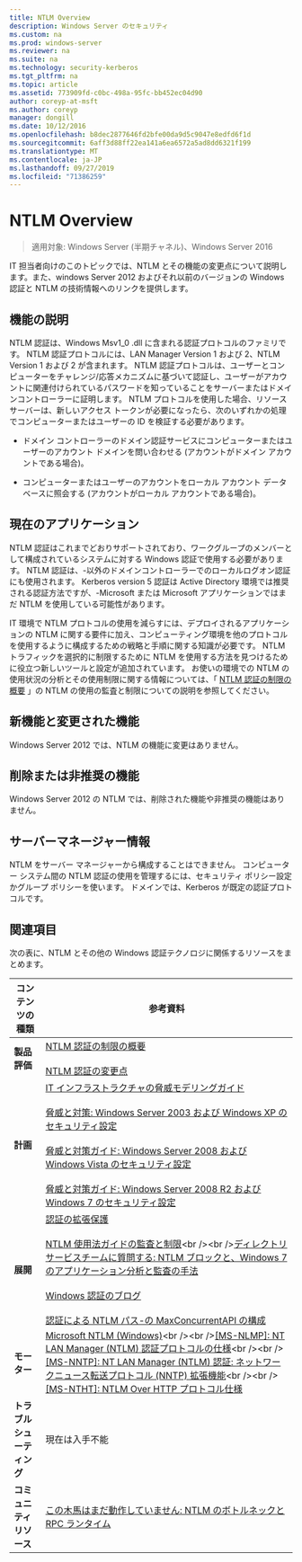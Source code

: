 ```yaml
---
title: NTLM Overview
description: Windows Server のセキュリティ
ms.custom: na
ms.prod: windows-server
ms.reviewer: na
ms.suite: na
ms.technology: security-kerberos
ms.tgt_pltfrm: na
ms.topic: article
ms.assetid: 773909fd-c0bc-498a-95fc-bb452ec04d90
author: coreyp-at-msft
ms.author: coreyp
manager: dongill
ms.date: 10/12/2016
ms.openlocfilehash: b8dec2877646fd2bfe00da9d5c9047e8edfd6f1d
ms.sourcegitcommit: 6aff3d88ff22ea141a6ea6572a5ad8dd6321f199
ms.translationtype: MT
ms.contentlocale: ja-JP
ms.lasthandoff: 09/27/2019
ms.locfileid: "71386259"
---
```

# <a name="ntlm-overview"></a>NTLM Overview

>適用対象: Windows Server (半期チャネル)、Windows Server 2016

IT 担当者向けのこのトピックでは、NTLM とその機能の変更点について説明します。また、windows Server 2012 およびそれ以前のバージョンの Windows 認証と NTLM の技術情報へのリンクを提供します。

## <a name="BKMK_OVER"></a>機能の説明
NTLM 認証は、Windows Msv1\_0 .dll に含まれる認証プロトコルのファミリです。 NTLM 認証プロトコルには、LAN Manager Version 1 および 2、NTLM Version 1 および 2 が含まれます。 NTLM 認証プロトコルは、ユーザーとコンピューターをチャレンジ\/応答メカニズムに基づいて認証し、ユーザーがアカウントに関連付けられているパスワードを知っていることをサーバーまたはドメインコントローラーに証明します。 NTLM プロトコルを使用した場合、リソース サーバーは、新しいアクセス トークンが必要になったら、次のいずれかの処理でコンピューターまたはユーザーの ID を検証する必要があります。

-   ドメイン コントローラーのドメイン認証サービスにコンピューターまたはユーザーのアカウント ドメインを問い合わせる (アカウントがドメイン アカウントである場合)。

-   コンピューターまたはユーザーのアカウントをローカル アカウント データベースに照会する (アカウントがローカル アカウントである場合)。

## <a name="BKMK_APP"></a>現在のアプリケーション
NTLM 認証はこれまでどおりサポートされており、ワークグループのメンバーとして構成されているシステムに対する Windows 認証で使用する必要があります。 NTLM 認証は、\-以外のドメインコントローラーでのローカルログオン認証にも使用されます。 Kerberos version 5 認証は Active Directory 環境では推奨される認証方法ですが、\-Microsoft または Microsoft アプリケーションではまだ NTLM を使用している可能性があります。

IT 環境で NTLM プロトコルの使用を減らすには、デプロイされるアプリケーションの NTLM に関する要件に加え、コンピューティング環境を他のプロトコルを使用するように構成するための戦略と手順に関する知識が必要です。 NTLM トラフィックを選択的に制限するために NTLM を使用する方法を見つけるために役立つ新しいツールと設定が追加されています。 お使いの環境での NTLM の使用状況の分析とその使用制限に関する情報については、「 [NTLM 認証の制限の概要](https://technet.microsoft.com/library/dd560653(v=ws.10).aspx) 」の NTLM の使用の監査と制限についての説明を参照してください。

## <a name="BKMK_NEW"></a>新機能と変更された機能
Windows Server 2012 では、NTLM の機能に変更はありません。

## <a name="BKMK_DEP"></a>削除または非推奨の機能
Windows Server 2012 の NTLM では、削除された機能や非推奨の機能はありません。

## <a name="BKMK_INSTALL"></a>サーバーマネージャー情報
NTLM をサーバー マネージャーから構成することはできません。 コンピューター システム間の NTLM 認証の使用を管理するには、セキュリティ ポリシー設定かグループ ポリシーを使います。 ドメインでは、Kerberos が既定の認証プロトコルです。

## <a name="BKMK_LINKS"></a>関連項目
次の表に、NTLM とその他の Windows 認証テクノロジに関係するリソースをまとめます。

|コンテンツの種類|参考資料|
|--------|-------|
|**製品評価**|[NTLM 認証の制限の概要](https://technet.microsoft.com/library/dd560653.aspx)<br /><br />[NTLM 認証の変更点](https://technet.microsoft.com/library/dd566199.aspx)|
|**計画**|[IT インフラストラクチャの脅威モデリングガイド](https://technet.microsoft.com/library/dd941826.aspx)<br /><br />[脅威と対策: Windows Server 2003 および Windows XP のセキュリティ設定](https://technet.microsoft.com/library/dd162275.aspx)<br /><br />[脅威と対策ガイド: Windows Server 2008 および Windows Vista のセキュリティ設定](https://technet.microsoft.com/library/dd349791.aspx)<br /><br />[脅威と対策ガイド: Windows Server 2008 R2 および Windows 7 のセキュリティ設定](https://technet.microsoft.com/library/hh125921.aspx)|
|**展開**|[認証の拡張保護](https://support.microsoft.com/kb/968389)<br /><br />[NTLM 使用法ガイドの監査と制限](https://technet.microsoft.com/library/jj865674(v=ws.10).aspx)<br /><br />[ディレクトリサービスチームに質問する: NTLM ブロックと、Windows 7 のアプリケーション分析と監査の手法](https://blogs.technet.com/askds/archive/2009/10/08/ntlm-blocking-and-you-application-analysis-and-auditing-methodologies-in-windows-7.aspx)<br /><br />[Windows 認証のブログ](https://blogs.technet.com/authentication/)<br /><br />[認証による NTLM パス\-の MaxConcurrentAPI の構成](https://social.technet.microsoft.com/wiki/contents/articles/9759.configuring-maxconcurrentapi-for-ntlm-pass-through-authentication.aspx)|
|**モーター**|[Microsoft NTLM \(Windows\)](https://msdn.microsoft.com/library/aa378749(VS.85).aspx)<br /><br />[\[MS\-NLMP\]: NT LAN Manager \(NTLM\) 認証プロトコルの仕様](https://msdn.microsoft.com/library/cc236621(PROT.10).aspx)<br /><br />[\[MS\-NNTP\]: NT LAN Manager \(NTLM\) 認証: ネットワークニュース転送プロトコル \(NNTP\) 拡張機能](https://msdn.microsoft.com/library/cc236774(PROT.10).aspx)<br /><br />[\[MS\-NTHT\]: NTLM Over HTTP プロトコル仕様](https://msdn.microsoft.com/library/cc237488(PROT.10).aspx)|
|**トラブルシューティング**|現在は入手不能|
|**コミュニティ リソース**|[この木馬はまだ動作していません: NTLM のボトルネックと RPC ランタイム](http://blogs.technet.com/b/askds/archive/2011/09/15/is-this-horse-dead-yet-ntlm-bottlenecks-and-the-rpc-runtime.aspx)|



